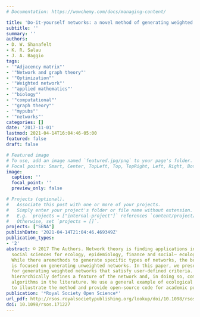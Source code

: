 ```yaml
---
# Documentation: https://wowchemy.com/docs/managing-content/

title: 'Do-it-yourself networks: a novel method of generating weighted networks'
subtitle: ''
summary: ''
authors:
- D. W. Shanafelt
- K. R. Salau
- J. A. Baggio
tags:
- '"Adjacency matrix"'
- '"Network and graph theory"'
- '"Optimization"'
- '"Weighted network"'
- '"applied mathematics"'
- '"biology"'
- '"computational"'
- '"graph theory"'
- '"mypubs"'
- '"networks"'
categories: []
date: '2017-11-01'
lastmod: 2021-04-14T16:04:46-05:00
featured: false
draft: false

# Featured image
# To use, add an image named `featured.jpg/png` to your page's folder.
# Focal points: Smart, Center, TopLeft, Top, TopRight, Left, Right, BottomLeft, Bottom, BottomRight.
image:
  caption: ''
  focal_point: ''
  preview_only: false

# Projects (optional).
#   Associate this post with one or more of your projects.
#   Simply enter your project's folder or file name without extension.
#   E.g. `projects = ["internal-project"]` references `content/project/deep-learning/index.md`.
#   Otherwise, set `projects = []`.
projects: ["SENA"]
publishDate: '2021-04-14T21:04:46.469349Z'
publication_types:
- '2'
abstract: © 2017 The Authors. Network theory is finding applications in the life and
  social sciences for ecology, epidemiology, finance and social– ecological systems.
  While there aremethods to generate specific types of networks, the broad literature
  is focused on generating unweighted networks. In this paper, we present a framework
  for generating weighted networks that satisfy user-defined criteria. Each criterion
  hierarchically defines a feature of the network and, in doing so, complements existing
  algorithms in the literature. We use a general example of ecological species dispersal
  to illustrate the method and provide open-source code for academic purposes.
publication: '*Royal Society Open Science*'
url_pdf: http://rsos.royalsocietypublishing.org/lookup/doi/10.1098/rsos.171227 https://royalsocietypublishing.org/doi/10.1098/rsos.171227
doi: 10.1098/rsos.171227
---
```


